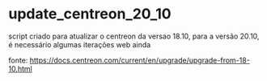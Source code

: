 # update_centreon_20_10

script criado para atualizar o centreon da versao 18.10, para a versão 20.10, é necessário algumas iterações web ainda

fonte: https://docs.centreon.com/current/en/upgrade/upgrade-from-18-10.html
